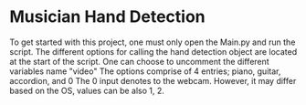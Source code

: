 # Musician Hand Detection
 
To get started with this project, one must only open the Main.py and run the script.
The different options for calling the hand detection object are located at the start of the script.
One can choose to uncomment the different variables name "video"
The options comprise of 4 entries; piano, guitar, accordion, and 0
The 0 input denotes to the webcam. However, it may differ based on the OS, values can be also 1, 2.

